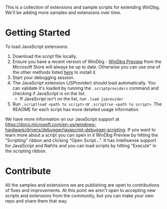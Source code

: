 This is a collection of extensions and sample scripts for extending WinDbg. We'll be adding more samples and extensions over time.

# Getting Started
To load JavaScript extensions:
1. Download the script file locally.
2. Ensure you have a recent version of WinDbg - [WinDbg Preview](https://aka.ms/WinDbgPreview) from the Microsoft Store will always be up to date. Otherwise you can use one of the other methods listed [here](https://docs.microsoft.com/en-us/windows-hardware/drivers/debugger/) to install it.
3. Start your debugging session.
4. The JavaScript extension (JSProvider) should load automatically. You can validate it's loaded by running the `.scriptproviders` command and checking if JavaScript is on the list.
    * If JavaScript isn't on the list, run `.load jsprovider`
5. Run `.scriptload <path to script>` or `.scriptrun <path to script>`. The README for each script has more detailed usage information.

We have more information on our JavaScript support at https://docs.microsoft.com/en-us/windows-hardware/drivers/debugger/javascript-debugger-scripting. If you want to learn more about a script you can open in it WinDbg Preview by hitting the "Scripting" ribbon and clicking "Open Script...". It has intellisense support for JavaScript and NatVis and you can load scripts by hitting "Execute" in the scripting ribbon.

# Contribute
All the samples and extensions we are publishing are open to contributions of fixes and improvements. At this point we aren't open to accepting new scripts and extensions from the community, but you can make your own repo and share them that way.
